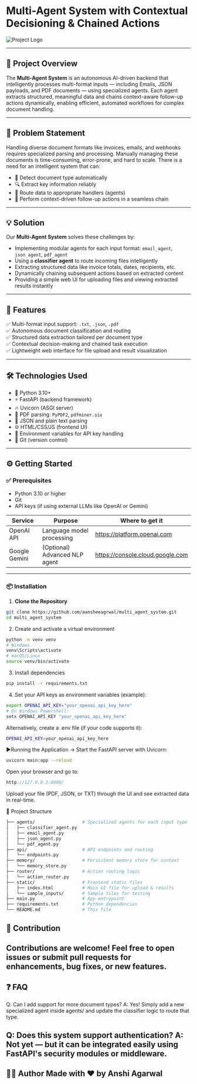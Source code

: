 # Multi-Agent System with Contextual Decisioning & Chained Actions

![Project Logo](https://img.shields.io/badge/Multi--Agent%20System-AI-blue?style=flat-square)

---

## 🚀 Project Overview

The **Multi-Agent System** is an autonomous AI-driven backend that intelligently processes multi-format inputs — including Emails, JSON payloads, and PDF documents — using specialized agents. Each agent extracts structured, meaningful data and chains context-aware follow-up actions dynamically, enabling efficient, automated workflows for complex document handling.

---

## 🎯 Problem Statement

Handling diverse document formats like invoices, emails, and webhooks requires specialized parsing and processing. Manually managing these documents is time-consuming, error-prone, and hard to scale. There is a need for an intelligent system that can:

- 🧠 Detect document type automatically  
- 🔍 Extract key information reliably  
- 🚦 Route data to appropriate handlers (agents)  
- 🤖 Perform context-driven follow-up actions in a seamless chain  

---

## 💡 Solution

Our **Multi-Agent System** solves these challenges by:

- Implementing modular agents for each input format: `email_agent`, `json_agent`, `pdf_agent`  
- Using a **classifier agent** to route incoming files intelligently  
- Extracting structured data like invoice totals, dates, recipients, etc.  
- Dynamically chaining subsequent actions based on extracted content  
- Providing a simple web UI for uploading files and viewing extracted results instantly  

---

## 🔧 Features

✅ Multi-format input support: `.txt`, `.json`, `.pdf`  
✅ Autonomous document classification and routing  
✅ Structured data extraction tailored per document type  
✅ Contextual decision-making and chained task execution  
✅ Lightweight web interface for file upload and result visualization  

---

## 🛠️ Technologies Used

- 🐍 Python 3.10+
- ⚡ FastAPI (backend framework)
- 🔥 Uvicorn (ASGI server)
- 📄 PDF parsing: `PyPDF2`, `pdfminer.six`
- 🧾 JSON and plain text parsing
- 🌐 HTML/CSS/JS (frontend UI)
- 🔑 Environment variables for API key handling
- 🔁 Git (version control)

---

## ⚙️ Getting Started

### ✅ Prerequisites

- Python 3.10 or higher
- Git
- API keys (if using external LLMs like OpenAI or Gemini)

| Service        | Purpose                        | Where to get it                             |
|----------------|--------------------------------|---------------------------------------------|
| OpenAI API     | Language model processing      | https://platform.openai.com                 |
| Google Gemini  | (Optional) Advanced NLP agent  | https://console.cloud.google.com            |

---

### 📦 Installation

1. **Clone the Repository**
```bash
git clone https://github.com/aansheeagrwal/multi_agent_system.git
cd multi_agent_system
```
2. Create and activate a virtual environment
```bash
python -m venv venv
# Windows
venv\Scripts\activate
# macOS/Linux
source venv/bin/activate
```
3. Install dependencies
```bash
pip install -r requirements.txt
```
4. Set your API keys as environment variables (example):
```bash
export OPENAI_API_KEY="your_openai_api_key_here"
# On Windows Powershell:
setx OPENAI_API_KEY "your_openai_api_key_here"
```
Alternatively, create a .env file (if your code supports it):
```bash
OPENAI_API_KEY=your_openai_api_key_here
```
▶️Running the Application
-> Start the FastAPI server with Uvicorn:
   ```bash
   uvicorn main:app --reload
   ```
Open your browser and go to:
```cpp
http://127.0.0.1:8000/
```
Upload your file (PDF, JSON, or TXT) through the UI and see extracted data in real-time.

📁 Project Structure
```graphql multi_agent_system/
├── agents/                  # Specialized agents for each input type
│   ├── classifier_agent.py
│   ├── email_agent.py
│   ├── json_agent.py
│   └── pdf_agent.py
├── api/                     # API endpoints and routing
│   └── endpoints.py
├── memory/                  # Persistent memory store for context
│   └── memory_store.py
├── router/                  # Action routing logic
│   └── action_router.py
├── static/                  # Frontend static files
│   ├── index.html           # Main UI file for upload & results
│   └── sample_inputs/       # Sample files for testing
├── main.py                  # App entrypoint
├── requirements.txt         # Python dependencies
└── README.md                # This file
```
🤝 Contribution
---
Contributions are welcome! Feel free to open issues or submit pull requests for enhancements, bug fixes, or new features.
---
❓ FAQ
---
Q: Can I add support for more document types?
A: Yes! Simply add a new specialized agent inside agents/ and update the classifier logic to route that type.

Q: Does this system support authentication?
A: Not yet — but it can be integrated easily using FastAPI's security modules or middleware.
---

🧑‍💻 Author
Made with ❤️ by Anshi Agarwal
---
